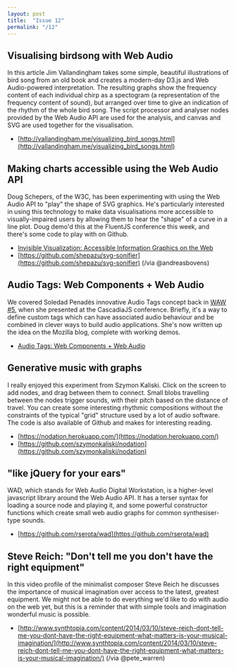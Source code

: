 ```yaml
---
layout: post
title:  "Issue 12"
permalink: "/12"
---
```


## Visualising birdsong with Web Audio ##

In this article Jim Vallandingham takes some simple, beautiful
illustrations of bird song from an old book and creates a modern-day
D3.js and Web Audio-powered interpretation. The resulting graphs show
the frequency content of each individual chirp as a spectogram (a
representation of the frequency content of sound), but arranged over
time to give an indication of the rhythm of the whole bird song. The
script processor and analyser nodes provided by the Web Audio API are
used for the analysis, and canvas and SVG are used together for the
visualisation.

- [http://vallandingham.me/visualizing_bird_songs.html](http://vallandingham.me/visualizing_bird_songs.html)

## Making charts accessible using the Web Audio API ##

Doug Schepers, of the W3C, has been experimenting with using the Web
Audio API to "play" the shape of SVG graphics. He's particularly
interested in using this technology to make data visualisations more
accessible to visually-impaired users by allowing them to hear the
"shape" of a curve in a line plot. Doug demo'd this at the FluentJS
conference this week, and there's some code to play with on Github.

- [Invisible Visualization: Accessible Information Graphics on the Web](http://fluentconf.com/fluent2014/public/schedule/detail/32713)
- [https://github.com/shepazu/svg-sonifier](https://github.com/shepazu/svg-sonifier) (/via @andreasbovens)

## Audio Tags: Web Components + Web Audio ##

We covered Soledad Penadés innovative Audio Tags concept back in
[WAW #5](http://blog.chrislowis.co.uk/waw/2013/12/01/web-audio-weekly-5.html),
when she presented at the CascadiaJS conference. Briefly, it's a way
to define custom tags which can have associated audio behaviour and be
combined in clever ways to build audio applications. She's now written
up the idea on the Mozilla blog, complete with working demos.

- [Audio Tags: Web Components + Web Audio](https://hacks.mozilla.org/2014/03/audio-tags-web-components-web-audio-%E2%99%A5/)

## Generative music with graphs ##

I really enjoyed this experiment from Szymon Kaliski. Click on the
screen to add nodes, and drag between them to connect. Small blobs
travelling between the nodes trigger sounds, with their pitch based on
the distance of travel. You can create some interesting rhythmic
compositions without the constraints of the typical "grid" structure
used by a lot of audio software. The code is also available of Github
and makes for interesting reading.

- [https://nodation.herokuapp.com/](https://nodation.herokuapp.com/)
- [https://github.com/szymonkaliski/nodation](https://github.com/szymonkaliski/nodation)

## "like jQuery for your ears" ##

WAD, which stands for Web Audio Digital Workstation, is a higher-level
javascript library around the Web Audio API. It has a terser syntax
for loading a source node and playing it, and some powerful
constructor functions which create small web audio graphs for common
synthesiser-type sounds.

- [https://github.com/rserota/wad](https://github.com/rserota/wad)

## Steve Reich: "Don't tell me you don't have the right equipment" ##

In this video profile of the minimalist composer Steve Reich he
discusses the importance of musical imagination over access to the
latest, greatest equipment. We might not be able to do everything we'd
like to do with audio on the web yet, but this is a reminder that with
simple tools and imagination wonderful music is possible.

- [http://www.synthtopia.com/content/2014/03/10/steve-reich-dont-tell-me-you-dont-have-the-right-equipment-what-matters-is-your-musical-imagination/](http://www.synthtopia.com/content/2014/03/10/steve-reich-dont-tell-me-you-dont-have-the-right-equipment-what-matters-is-your-musical-imagination/) (/via @pete_warren)
